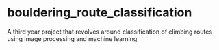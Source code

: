 # bouldering_route_classification
A third year project that revolves around classification of climbing routes using image processing and machine learning

